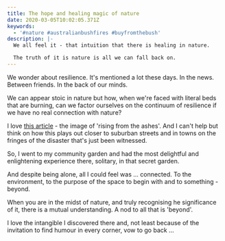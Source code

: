 ```yaml
---
title: The hope and healing magic of nature
date: 2020-03-05T10:02:05.371Z
keywords:
  - '#nature #australianbushfires #buyfromthebush'
description: |-
  We all feel it - that intuition that there is healing in nature.

  The truth of it is nature is all we can fall back on.
---
```

We wonder about resilience.  It's mentioned a lot these days. In the news. Between friends. In the back of our minds.

We can appear stoic in nature but how, when we're faced with literal beds that are burning, can we factor ourselves on the continuum of resilience if we have no real connection with nature?

I love [this article](https://www.domain.com.au/news/out-of-the-ashes-renewal-returning-home-after-bushfire-tore-through-it-924088/) - the image of 'rising from the ashes'. And I can't help but think on how this plays out closer to suburban streets and in towns on the fringes of the disaster that's just been witnessed. 

So, I went to my community garden and had the most delightful and enlightening experience there, solitary, in that secret garden. 

And despite being alone, all I could feel was ... connected. To the environment, to the purpose of the space to begin with and to something - beyond.

When you are in the midst of nature, and truly recognising he significance of it, there is a mutual understanding. A nod to all that is 'beyond'.

I love the intangible I discovered there and, not least because of the invitation to find humour in every corner, vow to go back ...
